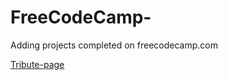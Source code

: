 # FreeCodeCamp-
Adding projects completed on freecodecamp.com

[Tribute-page](https://juveriad.github.io/FreeCodeCamp-/tree/master/Tribute%page)
